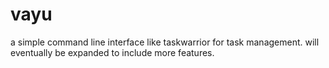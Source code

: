 # vayu
a simple command line interface like taskwarrior for task management. will eventually be expanded to include more features.
